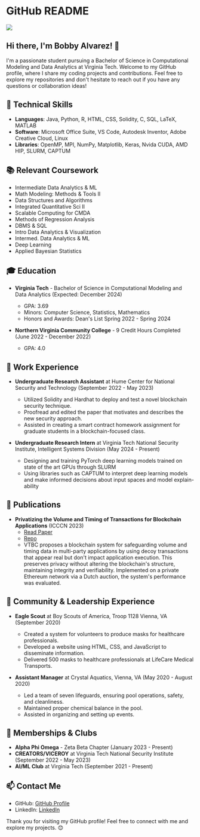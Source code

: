 # GitHub README

<img src="./20230522_134840.jpg" />

## Hi there, I'm Bobby Alvarez! 👋
I'm a passionate student pursuing a Bachelor of Science in Computational Modeling and Data Analytics at Virginia Tech. Welcome to my GitHub profile, where I share my coding projects and contributions. Feel free to explore my repositories and don't hesitate to reach out if you have any questions or collaboration ideas! 

## 🔧 Technical Skills
- **Languages**: Java, Python, R, HTML, CSS, Solidity, C, SQL, LaTeX, MATLAB
- **Software**: Microsoft Office Suite, VS Code, Autodesk Inventor, Adobe Creative Cloud, Linux
- **Libraries**: OpenMP, MPI, NumPy, Matplotlib, Keras, Nvida CUDA, AMD HIP, SLURM, CAPTUM

## 📚 Relevant Coursework
- Intermediate Data Analytics & ML
- Math Modeling: Methods & Tools II
- Data Structures and Algorithms
- Integrated Quantitative Sci II
- Scalable Computing for CMDA
- Methods of Regression Analysis
- DBMS & SQL
- Intro Data Analytics & Visualization
- Intermed. Data Analytics & ML
- Deep Learning
- Applied Bayesian Statistics

## 🎓 Education
- **Virginia Tech** - Bachelor of Science in Computational Modeling and Data Analytics (Expected: December 2024)
  - GPA: 3.69
  - Minors: Computer Science, Statistics, Mathematics
  - Honors and Awards: Dean's List Spring 2022 - Spring 2024

- **Northern Virginia Community College** - 9 Credit Hours Completed (June 2022 - December 2022)
  - GPA: 4.0

## 💼 Work Experience
- **Undergraduate Research Assistant** at Hume Center for National Security and Technology (September 2022 - May 2023)
  - Utilized Solidity and Hardhat to deploy and test a novel blockchain security technique.
  - Proofread and edited the paper that motivates and describes the new security approach.
  - Assisted in creating a smart contract homework assignment for graduate students in a blockchain-focused class.
 
- **Undergraduate Research Intern** at Virginia Tech National Security Institute, Intelligent Systems Division (May 2024 - Present)
  - Designing and training PyTorch deep learning models trained on state of the art GPUs through SLURM
  - Using libraries such as CAPTUM to interpret deep learning models and make informed decisions about input spaces and model explain-ability

## 📝 Publications
- **Privatizing the Volume and Timing of Transactions for Blockchain Applications** (ICCCN 2023)
  - [Read Paper](https://ieeexplore.ieee.org/document/10230098)
  - [Repo](https://github.com/trevormil/privatizing-blockchain-timestamps)
  - VTBC proposes a blockchain system for safeguarding volume and timing data in multi-party applications by using decoy transactions that appear real but don't impact application execution. This preserves privacy without altering the blockchain's structure, maintaining integrity and verifiability. Implemented on a private Ethereum network via a Dutch auction, the system's performance was evaluated.

## 🌟 Community & Leadership Experience
- **Eagle Scout** at Boy Scouts of America, Troop 1128 Vienna, VA (September 2020)
  - Created a system for volunteers to produce masks for healthcare professionals.
  - Developed a website using HTML, CSS, and JavaScript to disseminate information.
  - Delivered 500 masks to healthcare professionals at LifeCare Medical Transports.

- **Assistant Manager** at Crystal Aquatics, Vienna, VA (May 2020 - August 2020)
  - Led a team of seven lifeguards, ensuring pool operations, safety, and cleanliness.
  - Maintained proper chemical balance in the pool.
  - Assisted in organizing and setting up events.

## 🚀 Memberships & Clubs
- **Alpha Phi Omega** - Zeta Beta Chapter (January 2023 - Present)
- **CREATORS/VICEROY** at Virginia Tech National Security Institute (September 2022 - May 2023)
- **AI/ML Club** at Virginia Tech (September 2021 - Present)

## 📫 Contact Me
- GitHub: [GitHub Profile](https://github.com/OhArray)
- LinkedIn: [LinkedIn](https://www.linkedin.com/in/bobby-alvarez-ba4a6a231/)

Thank you for visiting my GitHub profile! Feel free to connect with me and explore my projects. 😊
